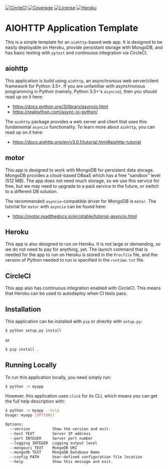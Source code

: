 [![CircleCI](https://img.shields.io/circleci/build/github/ncar-xdev/aiohttp_app_template?label=circleci)](https://circleci.com/gh/ncar-xdev/aiohttp_app_template)
[![Coverage](https://img.shields.io/codecov/c/gh/ncar-xdev/aiohttp_app_template)](https://codecov.io/gh/ncar-xdev/aiohttp_app_template)
[![License](https://img.shields.io/github/license/ncar-xdev/aiohttp_app_template)](https://www.apache.org/licenses/LICENSE-2.0)
[![Heroku](https://img.shields.io/website?down_color=red&down_message=offline&label=Heroku&up_color=green&up_message=online&url=https%3A%2F%2Fmyapp.herokuapp.com%2F)](https://myapp.herokuapp.com)

AIOHTTP Application Template
============================

This is a simple template for an `aiohttp`-based web app.  It is designed to be easily deployable on Heroku,
provide persistant storage with MongoDB, and has basic testing with `pytest` and continuous integration via
CircleCI.

aiohttp
-------

This application is build using `aiohttp`, an asynchronous web server/client
framework for Python 3.5+.  If you are unfamiliar with asynchronous programming in
Python (namely, Python 3.5+'s `asyncio`), then you should read up on it here:

- https://docs.python.org/3/library/asyncio.html
- https://realpython.com/async-io-python/

The `aiohttp` package provides a web server and client that uses this fundamental
`asyncio` functionality.  To learn more about `aiohttp`, you can read up on it here:

- https://docs.aiohttp.org/en/v3.0.1/tutorial.html#aiohttp-tutorial

motor
-----

This app is designed to work with MongoDB for persistent data storage.  MongoDB
provides a cloud-based DBaaS which has a free "sandbox" level (512 MB).
The app does not need much storage, so we use this service for free, but we may
need to upgrade to a paid service in the future, or switch to a different DB
solution.

The recommended `asyncio`-compatible driver for MongoDB is `motor`.  The tutorial
for `motor` with `asyncio` can be found here:

- https://motor.readthedocs.io/en/stable/tutorial-asyncio.html

Heroku
------

This app is also designed to run on Heroku.  It is not large or demanding, so we
do not need to pay for anything, yet.  The launch command that is needed for the
app to run on Heroku is stored in the `Procfile` file, and the version of Python
needed to run is specified in the `runtime.txt` file.

CircleCI
--------

This app also has continuous integration enabled with CircleCI.  This means that
Heroku can be used to autodeploy when CI tests pass.

Installation
------------

This application can be installed with `pip` or directly with `setup.py`:

```bash
$ python setup.py install
```

or

```bash
$ pip install .
```

Running Locally
---------------

To run this application locally, you need simply run:

```bash
$ python -m myapp
```

However, this application uses `click` for its CLI, which means you can get the
full help description with:

```bash
$ python -m myapp --help
Usage: myapp [OPTIONS]

Options:
  --version          Show the version and exit.
  --host TEXT        Server IP address
  --port INTEGER     Server port number
  --logging INTEGER  Logging output level
  --mongouri TEXT    MongoDB URI
  --mongodb TEXT     MongoDB Database Name
  --config PATH      User-defined configuration file location
  --help             Show this message and exit.
```
